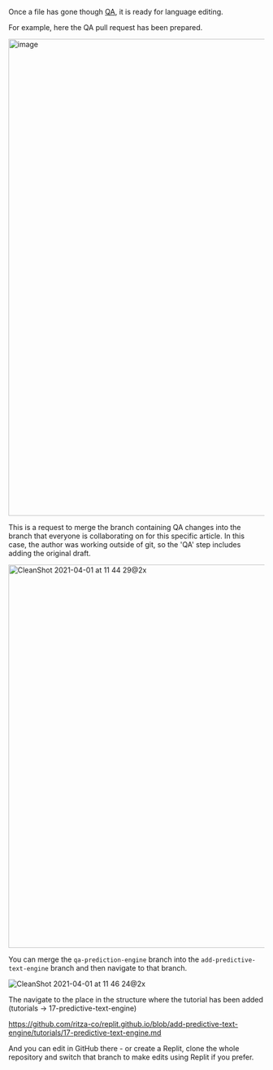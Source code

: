Once a file has gone though [QA](./qa-and-screenshots-role.md), it is ready for language editing.

For example, here the QA pull request has been prepared.

<img width="937" alt="image" src="https://user-images.githubusercontent.com/2641205/113275858-84e69b80-92df-11eb-8ae9-3030342ab35e.png">

This is a request to merge the branch containing QA changes into the branch that everyone is collaborating on for this specific article.
In this case, the author was working outside of git, so the 'QA' step includes adding the original draft.

<img width="753" alt="CleanShot 2021-04-01 at 11 44 29@2x" src="https://user-images.githubusercontent.com/2641205/113276055-bc554800-92df-11eb-8345-ee83defeb058.png">

You can merge the `qa-prediction-engine` branch into the `add-predictive-text-engine` branch and then navigate to that branch.

![CleanShot 2021-04-01 at 11 46 24@2x](https://user-images.githubusercontent.com/2641205/113276241-ee66aa00-92df-11eb-9eac-4916e6ce97f9.png)

The navigate to the place in the structure where the tutorial has been added (tutorials -> 17-predictive-text-engine)

https://github.com/ritza-co/replit.github.io/blob/add-predictive-text-engine/tutorials/17-predictive-text-engine.md

And you can edit in GitHub there - or create a Replit, clone the whole repository and switch that branch to make edits using Replit if you prefer.

